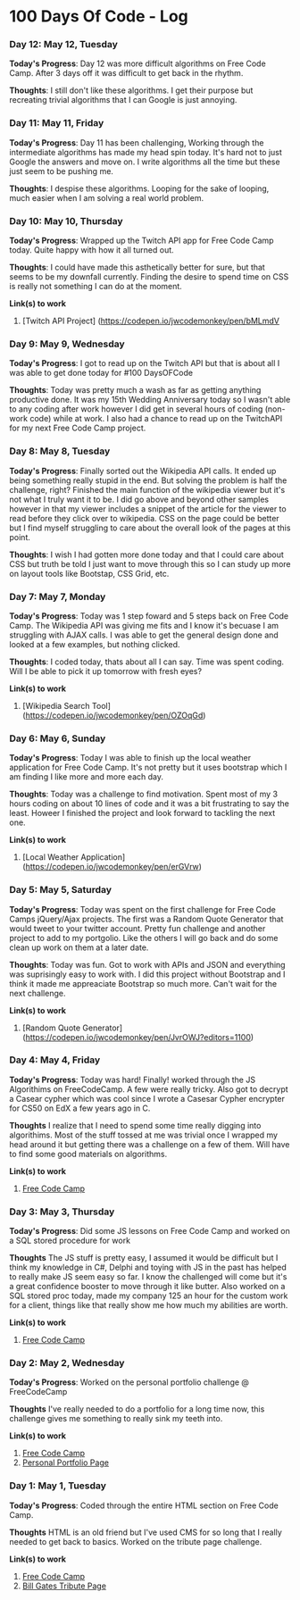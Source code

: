 # 100 Days Of Code - Log

### Day 12: May 12, Tuesday

**Today's Progress**: Day 12 was more difficult algorithms on Free Code Camp. After 3 days off it was difficult to get back in the rhythm.

**Thoughts**: I still don't like these algorithms. I get their purpose but recreating trivial algorithms that I can Google is just annoying. 

### Day 11: May 11, Friday

**Today's Progress**: Day 11 has been challenging, Working through the intermediate algorithms has made my head spin today. It's hard not to just Google the answers and move on. I write algorithms all the time but these just seem to be pushing me. 

**Thoughts**: I despise these algorithms. Looping for the sake of looping, much easier when I am solving a real world problem.

### Day 10: May 10, Thursday

**Today's Progress**: Wrapped up the Twitch API app for Free Code Camp today. Quite happy with how it all turned out. 

**Thoughts**: I could have made this asthetically better for sure, but that seems to be my downfall currently. Finding the desire to spend time on CSS is really not something I can do at the moment. 

**Link(s) to work**
1. [Twitch API Project] (https://codepen.io/jwcodemonkey/pen/bMLmdV

### Day 9: May 9, Wednesday

**Today's Progress**: I got to read up on the Twitch API but that is about all I was able to get done today for #100 DaysOFCode

**Thoughts**: Today was pretty much a wash as far as getting anything productive done. It was my 15th Wedding Anniversary today so I wasn't able to any coding after work however I did get in several hours of coding (non-work code) while at work. I also had a chance to read up on the TwitchAPI for my next Free Code Camp project. 

### Day 8: May 8, Tuesday

**Today's Progress**: Finally sorted out the Wikipedia API calls. It ended up being something really stupid in the end. But solving the problem is half the challenge, right? Finished the main function of the wikipedia viewer but it's not what I truly want it to be. I did go above and beyond other samples however in that my viewer includes a snippet of the article for the viewer to read before they click over to wikipedia. CSS on the page could be better but I find myself struggling to care about the overall look of the pages at this point. 

**Thoughts**: I wish I had gotten more done today and that I could care about CSS but truth be told I just want to move through this so I can study up more on layout tools like Bootstap, CSS Grid, etc. 



### Day 7: May 7, Monday

**Today's Progress**: Today was 1 step foward and 5 steps back on Free Code Camp. The Wikipedia API was giving me fits and I know it's becuase I am struggling with AJAX calls. I was able to get the general design done and looked at a few examples, but nothing clicked. 

**Thoughts**: I coded today, thats about all I can say. Time was spent coding. Will I be able to pick it up tomorrow with fresh eyes?

**Link(s) to work**
1. [Wikipedia Search Tool] (https://codepen.io/jwcodemonkey/pen/OZOqGd)


### Day 6: May 6, Sunday

**Today's Progress**: Today I was able to finish up the local weather application for Free Code Camp. It's not pretty but it uses bootstrap which I am finding I like more and more each day. 

**Thoughts**: Today was a challenge to find motivation. Spent most of my 3 hours coding on about 10 lines of code and it was a bit frustrating to say the least. Howeer I finished the project and look forward to tackling the next one. 

**Link(s) to work**
1. [Local Weather Application] (https://codepen.io/jwcodemonkey/pen/erGVrw)

### Day 5: May 5, Saturday

**Today's Progress**: Today was spent on the first challenge for Free Code Camps jQuery/Ajax projects. The first was a Random Quote Generator that would tweet to your twitter account. Pretty fun challenge and another project to add to my portgolio. Like the others I will go back and do some clean up work on them at a later date.

**Thoughts**: Today was fun. Got to work with APIs and JSON and everything was suprisingly easy to work with. I did this project without Bootstrap and I think it made me appreaciate Bootstrap so much more. Can't wait for the next challenge. 

**Link(s) to work**
1. [Random Quote Generator] (https://codepen.io/jwcodemonkey/pen/JvrOWJ?editors=1100)

### Day 4: May 4, Friday

**Today's Progress**: Today was hard! Finally! worked through the JS Algorithims on FreeCodeCamp. A few were really tricky. Also got to decrypt a Casear cypher which was cool since I wrote a Casesar Cypher encrypter for CS50 on EdX a few years ago in C. 

**Thoughts** I realize that I need to spend some time really digging into algorithims. Most of the stuff tossed at me was trivial once I wrapped my head around it but getting there was a challenge on a few of them. Will have to find some good materials on algorithms. 

**Link(s) to work**
1. [Free Code Camp](https://www.freecodecamp.com)
 
### Day 3: May 3, Thursday

**Today's Progress**: Did some JS lessons on Free Code Camp and worked on a SQL stored procedure for work

**Thoughts** The JS stuff is pretty easy, I assumed it would be difficult but I think my knowledge in C#, Delphi and toying with JS in the past has helped to really make JS seem easy so far. I know the challenged will come but it's a great confidence booster to move through it like butter. Also worked on a SQL stored proc today, made my company 125 an hour for the custom work for a client, things like that really show me how much my abilities are worth. 

**Link(s) to work**
1. [Free Code Camp](https://www.freecodecamp.com)


### Day 2: May 2, Wednesday

**Today's Progress**: Worked on the personal portfolio challenge @ FreeCodeCamp

**Thoughts** I've really needed to do a portfolio for a long time now, this challenge gives me something to really sink my teeth into. 

**Link(s) to work**
1. [Free Code Camp](https://www.freecodecamp.com)
2. [Personal Portfolio Page](https://codepen.io/jwcodemonkey/pen/GdmWJr)

### Day 1: May 1, Tuesday

**Today's Progress**: Coded through the entire HTML section on Free Code Camp.

**Thoughts** HTML is an old friend but I've used CMS for so long that I really needed to get back to basics. Worked on the tribute page challenge.

**Link(s) to work**
1. [Free Code Camp](https://www.freecodecamp.com)
2. [Bill Gates Tribute Page](https://codepen.io/jwcodemonkey/full/bMqXda)


